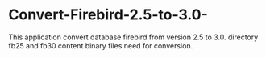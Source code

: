 # Convert-Firebird-2.5-to-3.0-
This application convert database firebird from version 2.5 to 3.0.
directory fb25 and fb30 content binary files need for conversion.

